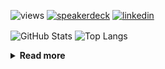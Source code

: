![views](https://komarev.com/ghpvc/?username=chck&color=blueviolet)
[![speakerdeck](https://img.shields.io/badge/Speaker_Deck-chck-8a2be2?style=flat-square&logo=speaker-deck)](https://speakerdeck.com/chck)
[![linkedin](https://img.shields.io/badge/LinkedIn-chck-8a2be2?style=flat-square&logo=linkedin)](https://www.linkedin.com/in/chck/)

<p align="left"> 
  <img alt="GitHub Stats" align="center" height="150" src="https://github-readme-stats-nine-umber-51.vercel.app/api?username=chck&count_private=true&show_icons=true&hide_title=true&theme=buefy" />
  <img alt="Top Langs" align="center" height="150" src="https://github-readme-stats-nine-umber-51.vercel.app/api/top-langs/?username=chck&layout=compact&count_private=true&show_icons=true&hide_title=true&theme=buefy" />
</p>

<details>
  <summary><b>Read more</b></summary>
  <br>

  <!--START_SECTION:waka-->
**🐱 My GitHub Data** 

> 📦 123.3 kB Used in GitHub's Storage 
 > 
> 🏆 96 Contributions in the Year 2025
 > 
> 💼 Opted to Hire
 > 
> 📜 133 Public Repositories 
 > 
> 🔑 24 Private Repositories 
 > 
**I'm a Night 🦉** 

```text
🌞 Morning                1015 commits        ████░░░░░░░░░░░░░░░░░░░░░   14.59 % 
🌆 Daytime                2145 commits        ████████░░░░░░░░░░░░░░░░░   30.83 % 
🌃 Evening                2011 commits        ███████░░░░░░░░░░░░░░░░░░   28.91 % 
🌙 Night                  1786 commits        ██████░░░░░░░░░░░░░░░░░░░   25.67 % 
```
📅 **I'm Most Productive on Thursday** 

```text
Monday                   1347 commits        █████░░░░░░░░░░░░░░░░░░░░   19.36 % 
Tuesday                  1054 commits        ████░░░░░░░░░░░░░░░░░░░░░   15.15 % 
Wednesday                1244 commits        ████░░░░░░░░░░░░░░░░░░░░░   17.88 % 
Thursday                 1576 commits        ██████░░░░░░░░░░░░░░░░░░░   22.65 % 
Friday                   696 commits         ██░░░░░░░░░░░░░░░░░░░░░░░   10.00 % 
Saturday                 437 commits         ██░░░░░░░░░░░░░░░░░░░░░░░   06.28 % 
Sunday                   603 commits         ██░░░░░░░░░░░░░░░░░░░░░░░   08.67 % 
```


📊 **This Week I Spent My Time On** 

```text
💬 Programming Languages: 
Rust                     8 hrs 40 mins       █████████████░░░░░░░░░░░░   51.72 % 
Python                   1 hr 45 mins        ███░░░░░░░░░░░░░░░░░░░░░░   10.47 % 
Other                    1 hr 2 mins         ██░░░░░░░░░░░░░░░░░░░░░░░   06.20 % 
Markdown                 1 hr 1 min          ██░░░░░░░░░░░░░░░░░░░░░░░   06.08 % 
TOML                     1 hr                █░░░░░░░░░░░░░░░░░░░░░░░░   05.96 % 

🔥 Editors: 
RustRover                10 hrs 8 mins       ███████████████░░░░░░░░░░   60.39 % 
PyCharm                  2 hrs 17 mins       ███░░░░░░░░░░░░░░░░░░░░░░   13.63 % 
Neovim                   1 hr 59 mins        ███░░░░░░░░░░░░░░░░░░░░░░   11.90 % 
WebStorm                 1 hr 6 mins         ██░░░░░░░░░░░░░░░░░░░░░░░   06.59 % 
Chrome                   53 mins             █░░░░░░░░░░░░░░░░░░░░░░░░   05.31 % 
```

**I Mostly Code in Python** 

```text
Python                   45 repos            ████████░░░░░░░░░░░░░░░░░   33.83 % 
Jupyter Notebook         19 repos            ████░░░░░░░░░░░░░░░░░░░░░   14.29 % 
TypeScript               6 repos             █░░░░░░░░░░░░░░░░░░░░░░░░   04.51 % 
Dockerfile               5 repos             █░░░░░░░░░░░░░░░░░░░░░░░░   03.76 % 
Astro                    1 repo              ░░░░░░░░░░░░░░░░░░░░░░░░░   00.75 % 
```



**Timeline**

![Lines of Code chart](https://raw.githubusercontent.com/chck/chck/main/assets/bar_graph.png)


 Last Updated on 2025-02-01 01:55 UTC
<!--END_SECTION:waka-->
</details>

